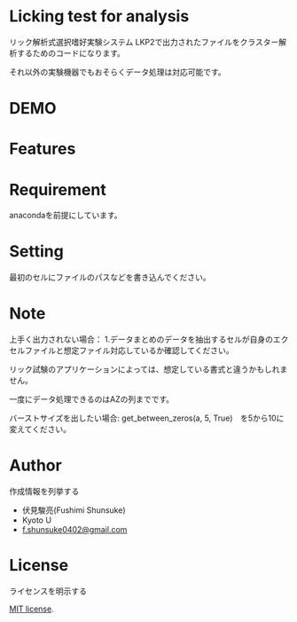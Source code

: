 # Licking test for analysis

リック解析式選択嗜好実験システム LKP2で出力されたファイルをクラスター解析するためのコードになります。

それ以外の実験機器でもおそらくデータ処理は対応可能です。


# DEMO



# Features



# Requirement

anacondaを前提にしています。

# Setting

最初のセルにファイルのパスなどを書き込んでください。


# Note


上手く出力されない場合：
1.データまとめのデータを抽出するセルが自身のエクセルファイルと想定ファイル対応しているか確認してください。

リック試験のアプリケーションによっては、想定している書式と違うかもしれません。

一度にデータ処理できるのはAZの列までです。

バーストサイズを出したい場合:
get_between_zeros(a, 5, True)　を5から10に変えてください。


# Author

作成情報を列挙する

* 伏見駿亮(Fushimi Shunsuke)
* Kyoto U
* f.shunsuke0402@gmail.com

# License
ライセンスを明示する

[MIT license](https://en.wikipedia.org/wiki/MIT_License).



